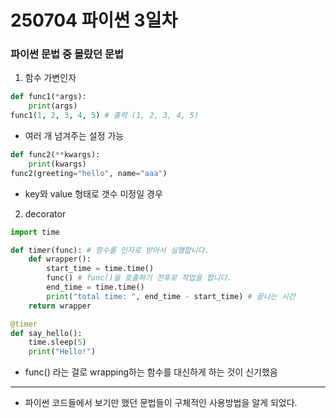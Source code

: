 # 250704 파이썬 3일차

### 파이썬 문법 중 몰랐던 문법
1. 함수 가변인자
```python
def func1(*args):
    print(args)
func1(1, 2, 3, 4, 5) # 출력 (1, 2, 3, 4, 5)
```
* 여러 개 넘겨주는 설정 가능
```python
def func2(**kwargs):
    print(kwargs)
func2(greeting="hello", name="aaa")
```
* key와 value 형태로 갯수 미정일 경우
2. decorator
```python
import time

def timer(func): # 함수를 인자로 받아서 실행합니다.
    def wrapper():
        start_time = time.time()
        func() # func()을 호출하기 전후로 작업을 합니다.
        end_time = time.time()
        print("total time: ", end_time - start_time) # 끝나는 시간
    return wrapper

@timer
def say_hello():
    time.sleep(5)
    print("Hello!")
```
* func() 라는 걸로 wrapping하는 함수를 대신하게 하는 것이 신기했음
---
* 파이썬 코드들에서 보기만 했던 문법들이 구체적인 사용방법을 알게 되었다.